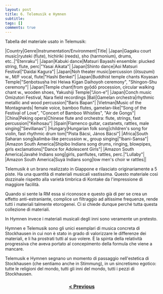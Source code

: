 ```yaml
---
layout: post
title: 6. Telemusik e Hymnen
subtitle:
tags: []
comments: true
---
```


Tabella del materiale usato in Telemusik:

|Country|Genre|Instrumentation/Environment|Title|
|Japan|Gagaku court music|ryuteki (flute), hichiriki (reeds), sho (harmonium), drums, etc..|"Etenraku"|
|Japan|Kabuki dance|Matsuri Bayashi ensemble: plucked string, flute, perc|"Yasai Aikata"|
|Japan|Shinto dance|Aoi Matsuri Festival|"Daidai Kagura"|
|Japan|Noh theater music|percussion (ōtsuzumi) w., M/F vocal, flute|"Hashi Benkei"|
|Japan|Buddhist temple chants Koyasan Temple|"Senbotsusha Irei Heiwa Kigan Daihoyoh ceremony", "Shingon-Shu ceremony"|
|Japan|Temple chant|from gyōdō procession, circular walking chant w., wooden shoes, Yakushiji Temple|"Jion-e"|
|Japan|Conch music Omizutori Festival, Nara field recordings
|Bali|Gamelan orchestra|rhythmic metallic and
wood percussion|"Baris Bapan"|
|Vietman|Music of the
Montagnards|
female voice, bamboo flutes, gamelan-like|"Song of the Festival of Love", "Concert of Bamboo Whistles", "Air de Gongs"|
|China|Peking opera|Chinese flute and orchestra: flute, strings, fast percussion|"Keihosau"|
|Spain|Flamenco guitar, castanets, rattles, male singing|"Sevillanas"|
|Hungary|Hungarian folk song|children's song for violin, fast rhythmic drum tom|"Pista Bácsi, János Bácsi"|
|Africa|South Saharan song|kalimba-like percussion w., group singing|"Ibani-Sansa"|
|Amazon South America|Shipibo Indians song drums, ringing, blowpipes, girls exclamations|"Dance for Adolescent Girls"|
|Amazon South America|Javahé Indians song|girls, panflutes, rattles, perc.|"Lullaby"|
|Amazon South America|Suyá Indians song|low men's choir w rattles||

Telemusik è un brano realizzato in Giappone e rilasciato originariamente a 5 piste. Ha una quantità
di materiali musicali vastissima. Questo materiale così dozzinale rispetto alla varietà timbrica di
Kontake da l'impressione di maggiore facilità.

Quando si sente la RM essa si riconosce e questo già di per se crea un effetto anti-estraniante,
complice un filtraggio ad altissime frequenze, rende tutti i materiali talmente etorogenei. Ci si
chiede dunque perché tutta questa collezione di materiali.

In Hymnen invece i materiali musicali degli inni sono veramente un pretesto.

Hymnen e Telemusik sono gli unici esemplari di musica concreta di Stockhausen in cui non è stato
in grado di valorizzare le differenze dei materiali, e li ha prostrati tutti al suo volere. È la spinta
della relatività progressiva che aveva portato al concepimento della formula che viene a mancare.

Telemusik e Hymnen segnano un momento di passaggio nell'estetica di Stockhausen (che sentiamo
anche in Stimmung), in un sincretismo egotico: tutte le religioni del mondo, tutti gli inni del mondo,
tutti i pezzi di Stockhausen.

<h3 style="text-align:center">
<a href="https://velitch.github.io/velitch/2021-11-02-05_01_relazione_mikrofonie_i/">< Previous </a>
</h3>

